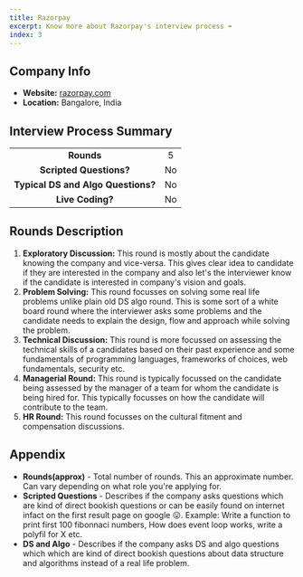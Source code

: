 ```yaml
---
title: Razorpay
excerpt: Know more about Razorpay's interview process ➡️
index: 3
---
```

## Company Info
- **Website:** [razorpay.com](https://razorpay.com)
- **Location:** Bangalore, India

## Interview Process Summary
|                                    |       |
| :--------------------------------: | :---: |
|             **Rounds**             |   5   |
|      **Scripted Questions?**       |  No   |
| **Typical DS and Algo Questions?** |  No   |
|          **Live Coding?**          |  No   |

## Rounds Description
1. **Exploratory Discussion:** This round is mostly about the candidate knowing the company and vice-versa. This gives clear idea to candidate if they are interested in the company and also let's the interviewer know if the candidate is interested in company's vision and goals.
2. **Problem Solving:** This round focusses on solving some real life problems unlike plain old DS algo round. This is some sort of a white board round where the interviewer asks some problems and the candidate needs to explain the design, flow and approach while solving the problem.
3. **Technical Discussion:** This round is more focussed on assessing the technical skills of a candidates based on their past experience and some fundamentals of programming languages, frameworks of choices, web fundamentals, security etc.
4. **Managerial Round:** This round is typically focussed on the candidate being assessed by the manager of a team for whom the candidate is being hired for. This typically focusses on how the candidate will contribute to the team.
5. **HR Round:** This round focusses on the cultural fitment and compensation discussions.

## Appendix
- **Rounds(approx)** - Total number of rounds. This an approximate number. Can vary depending on what role you're applying for.
- **Scripted Questions** - Describes if the company asks questions which are kind of direct bookish questions or can be easily found on internet infact on the first result page on google 😛. Example: Write a function to print first 100 fibonnaci numbers, How does event loop works, write a polyfil for X etc.
- **DS and Algo** - Describes if the company asks DS and algo questions which which are kind of direct bookish questions about data structure and algorithms instead of a real life problem.